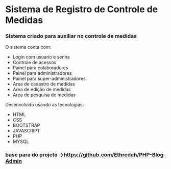# Sistema de Registro de Controle de Medidas

### Sistema criado para auxiliar no controle de medidas

O sistema conta com: 

 - Login com usuario e senha
 - Controle de acessos
 - Painel para colaboradores
 - Painel para administradores
 - Painel para super-administradores.
 - Area de cadastro de medidas
 - Area de edição de medidas
 - Area de pesquisa de medidas

Desenvolvido usando as tecnologias:

  - HTML 
  - CSS
  - BOOTSTRAP
  - JAVASCRIPT
  - PHP
  - MYSQL
### base para do projeto ->https://github.com/Ethredah/PHP-Blog-Admin

